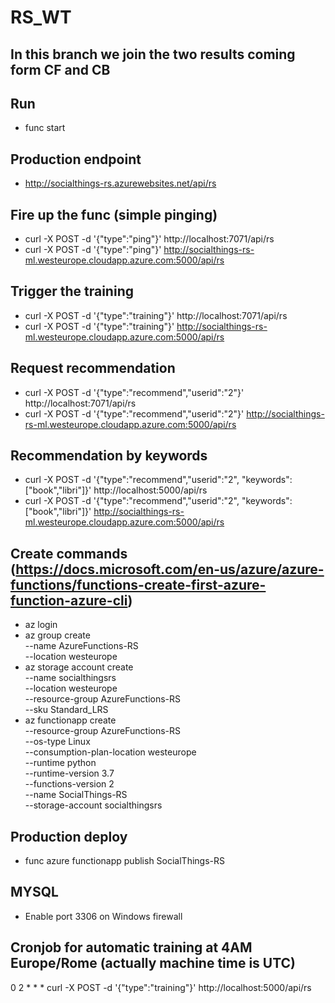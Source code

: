 # RS_WT

## In this branch we join the two results coming form CF and CB

## Run
* func start

## Production endpoint
* http://socialthings-rs.azurewebsites.net/api/rs

## Fire up the func (simple pinging)
* curl -X POST -d '{"type":"ping"}' http://localhost:7071/api/rs
* curl -X POST -d '{"type":"ping"}' http://socialthings-rs-ml.westeurope.cloudapp.azure.com:5000/api/rs

## Trigger the training
* curl -X POST -d '{"type":"training"}' http://localhost:7071/api/rs
* curl -X POST -d '{"type":"training"}' http://socialthings-rs-ml.westeurope.cloudapp.azure.com:5000/api/rs

## Request recommendation
* curl -X POST -d '{"type":"recommend","userid":"2"}' http://localhost:7071/api/rs
* curl -X POST -d '{"type":"recommend","userid":"2"}' http://socialthings-rs-ml.westeurope.cloudapp.azure.com:5000/api/rs

## Recommendation by keywords
* curl -X POST -d '{"type":"recommend","userid":"2", "keywords":["book","libri"]}' http://localhost:5000/api/rs
* curl -X POST -d '{"type":"recommend","userid":"2", "keywords":["book","libri"]}' http://socialthings-rs-ml.westeurope.cloudapp.azure.com:5000/api/rs

## Create commands (https://docs.microsoft.com/en-us/azure/azure-functions/functions-create-first-azure-function-azure-cli)
* az login
* az group create \
	--name AzureFunctions-RS \
	--location westeurope
* az storage account create \
	--name socialthingsrs \
	--location westeurope \
	--resource-group AzureFunctions-RS \
	--sku Standard_LRS
* az functionapp create \
	--resource-group AzureFunctions-RS \
	--os-type Linux \
	--consumption-plan-location westeurope \
	--runtime python \
	--runtime-version 3.7 \
	--functions-version 2 \
	--name SocialThings-RS \
	--storage-account socialthingsrs

## Production deploy
* func azure functionapp publish SocialThings-RS

## MYSQL
* Enable port 3306 on Windows firewall

## Cronjob for automatic training at 4AM Europe/Rome (actually machine time is UTC)
0 2 * * * curl -X POST -d '{"type":"training"}' http://localhost:5000/api/rs

